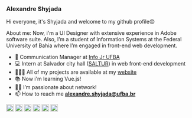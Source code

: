 ### Alexandre Shyjada 

Hi everyone, it's Shyjada and welcome to my github profile😍

About me: Now, i'm a UI Designer with extensive experience in Adobe software suite. Also, I’m a student of Information Systems at the Federal University of Bahia where I’m engaged in front-end web development.


- 💚 Communication Manager at [Info Jr UFBA](https://www.infojr.com.br/)
- 💻 Intern at Salvador city hall ([SALTUR](http://saltur.salvador.ba.gov.br/)) in web front-end development
- 👨🏽‍💻 All of my projects are available at my [website](https://www.alexshyjada.com/)
- 📚 Now i'm learning Vue.js!
- 💪🏽 I’m passionate about network!
- 📫 How to reach me **alexandre.shyjada@ufba.br**

<p align="left">
  <img src="https://cdn.worldvectorlogo.com/logos/css-3.svg" alt="javascript" width="20" height="20"/>
  <img src="https://cdn.worldvectorlogo.com/logos/html-1.svg" alt="javascript" width="20" height="20"/>
  <img src="https://cdn.worldvectorlogo.com/logos/logo-javascript.svg" alt="javascript" width="20" height="20"/>
  <img src="https://cdn.worldvectorlogo.com/logos/typescript.svg" alt="typescript"  width="20" height="20"/>
  <img src="https://cdn.worldvectorlogo.com/logos/react-2.svg" alt="html5"  width="20" height="20"/>
  <img src="https://cdn.worldvectorlogo.com/logos/vue-9.svg" alt="vue.js" width="20" height="20"/>
</p>
